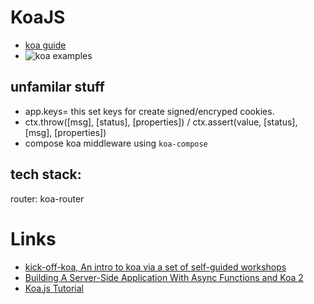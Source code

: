 # KoaJS
* [koa guide](https://github.com/koajs/koa/blob/v2.x/docs/guide.md)
* ![koa examples](https://github.com/koajs/examples)

## unfamilar stuff
* app.keys=
    this set keys for create signed/encryped cookies.
* ctx.throw([msg], [status], [properties]) / ctx.assert(value, [status], [msg], [properties])
* compose koa middleware using `koa-compose`


## tech stack:

router: koa-router








# Links
* [kick-off-koa, An intro to koa via a set of self-guided workshops](https://github.com/koajs/kick-off-koa)
* [Building A Server-Side Application With Async Functions and Koa 2](https://www.smashingmagazine.com/2016/08/getting-started-koa-2-async-functions/)
* [Koa.js Tutorial](https://www.tutorialspoint.com/koajs/index.htm)